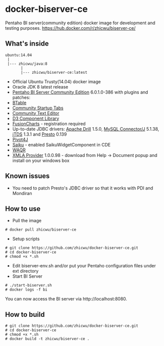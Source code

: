 # docker-biserver-ce
Pentaho BI server(community edition) docker image for development and testing purposes. https://hub.docker.com/r/zhicwu/biserver-ce/

## What's inside
```
ubuntu:14.04
 |
 |--- zhicwu/java:8
       |
       |--- zhicwu/biserver-ce:latest
```
* Official Ubuntu Trusty(14.04) docker image
* Oracle JDK 8 latest release
* [Pentaho BI Server Community Edition](http://community.pentaho.com/) 6.0.1.0-386 with plugins and patches:
 * [BTable](https://sourceforge.net/projects/btable/)
 * [Community Startup Tabs](http://www.webdetails.pt/ctools/cst/)
 * [Community Text Editor](http://www.webdetails.pt/ctools/cte/)
 * [D3 Component Library](https://github.com/webdetails/d3ComponentLibrary)
 * [FusionCharts](http://www.xpand-it.com/en/solutions-en/pentaho-fusioncharts-plugin-en) - registration required
 * Up-to-date JDBC drivers: [Apache Drill](http://drill.apache.org/docs/using-the-jdbc-driver/) 1.5.0, [MySQL Connector/J](http://dev.mysql.com/downloads/connector/j/) 5.1.38, [jTDS](https://sourceforge.net/projects/jtds/) 1.3.1 and [Presto](https://prestodb.io/docs/current/installation/jdbc.html) 0.139
 * [Pivot4J](http://www.pivot4j.org/)
 * [Saiku](http://community.meteorite.bi/) - enabled SaikuWidgetComponent in CDE
 * [WAQR](http://ci.pentaho.com/job/WAQR-Plugin/)
 * [XMLA Provider](https://sourceforge.net/projects/xmlaconnect/) 1.0.0.98 - download from Help -> Document popup and install on your windows box

## Known issues
* You need to patch Presto's JDBC driver so that it works with PDI and Mondiran

## How to use
- Pull the image
```
# docker pull zhicwu/biserver-ce
```
- Setup scripts
```
# git clone https://github.com/zhicwu/docker-biserver-ce.git
# cd docker-biserver-ce
# chmod +x *.sh
```
- Edit biserver-env.sh and/or put your Pentaho configuration files under ext directory
- Start BI Server
```
# ./start-biserver.sh
# docker logs -f bi
```
You can now access the BI server via http://localhost:8080.

## How to build
```
# git clone https://github.com/zhicwu/docker-biserver-ce.git
# cd docker-biserver-ce
# chmod +x *.sh
# docker build -t zhicwu/biserver-ce .
```
